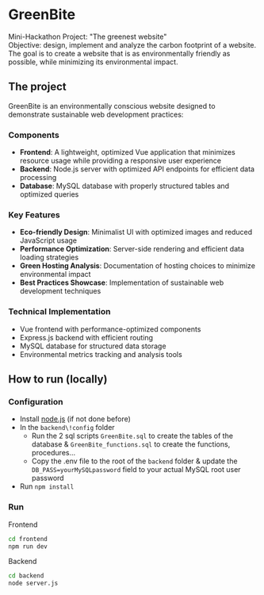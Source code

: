 # GreenBite

Mini-Hackathon Project: "The greenest website" <br/>
Objective: design, implement and analyze the carbon footprint of a website. The goal is to create a website that is as environmentally friendly as possible, while minimizing its environmental impact.


## The project

GreenBite is an environmentally conscious website designed to demonstrate sustainable web development practices:

### Components

- **Frontend**: A lightweight, optimized Vue application that minimizes resource usage while providing a responsive user experience
- **Backend**: Node.js server with optimized API endpoints for efficient data processing
- **Database**: MySQL database with properly structured tables and optimized queries

### Key Features

- **Eco-friendly Design**: Minimalist UI with optimized images and reduced JavaScript usage
- **Performance Optimization**: Server-side rendering and efficient data loading strategies
- **Green Hosting Analysis**: Documentation of hosting choices to minimize environmental impact
- **Best Practices Showcase**: Implementation of sustainable web development techniques

### Technical Implementation

- Vue frontend with performance-optimized components
- Express.js backend with efficient routing
- MySQL database for structured data storage
- Environmental metrics tracking and analysis tools


## How to run (locally)

### Configuration

- Install [node.js](https://nodejs.org/fr/download) (if not done before)
- In the ```backend\!config``` folder
  - Run the 2 sql scripts ```GreenBite.sql``` to create the tables of the database & ```GreenBite_functions.sql``` to create the functions, procedures...
  - Copy the .env file to the root of the ```backend``` folder & update the ```DB_PASS=yourMySQLpassword``` field to your actual MySQL root user password
- Run ```npm install```

### Run
Frontend
```bash
cd frontend
npm run dev
```

Backend
```bash
cd backend
node server.js
```
